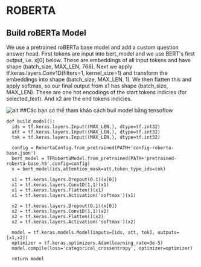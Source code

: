 
# ROBERTA

## Build roBERTa Model

We use a pretrained roBERTa base model and add a custom question answer head. First tokens are input into bert_model and we use BERT's first output, i.e. x[0] below. These are embeddings of all input tokens and have shape (batch_size, MAX_LEN, 768). Next we apply tf.keras.layers.Conv1D(filters=1, kernel_size=1) and transform the embeddings into shape (batch_size, MAX_LEN, 1). We then flatten this and apply softmax, so our final output from x1 has shape (batch_size, MAX_LEN). These are one hot encodings of the start tokens indicies (for selected_text). And x2 are the end tokens indicies.

![alt](https://pic3.zhimg.com/80/v2-dcb83ca651acc1c93c9c8f982ee4b67e_1440w.jpg)
##Các bạn có thể tham khảo cách buil model bằng tensoflow

    def build_model():
      ids = tf.keras.layers.Input((MAX_LEN,), dtype=tf.int32)
      att = tf.keras.layers.Input((MAX_LEN,), dtype=tf.int32)
      tok = tf.keras.layers.Input((MAX_LEN,), dtype=tf.int32)

      config = RobertaConfig.from_pretrained(PATH+'config-roberta-base.json')
      bert_model = TFRobertaModel.from_pretrained(PATH+'pretrained-roberta-base.h5',config=config)
      x = bert_model(ids,attention_mask=att,token_type_ids=tok)

      x1 = tf.keras.layers.Dropout(0.1)(x[0]) 
      x1 = tf.keras.layers.Conv1D(1,1)(x1)
      x1 = tf.keras.layers.Flatten()(x1)
      x1 = tf.keras.layers.Activation('softmax')(x1)
    
      x2 = tf.keras.layers.Dropout(0.1)(x[0]) 
      x2 = tf.keras.layers.Conv1D(1,1)(x2)
      x2 = tf.keras.layers.Flatten()(x2)
      x2 = tf.keras.layers.Activation('softmax')(x2)

      model = tf.keras.models.Model(inputs=[ids, att, tok], outputs=[x1,x2])
      optimizer = tf.keras.optimizers.Adam(learning_rate=3e-5)
      model.compile(loss='categorical_crossentropy', optimizer=optimizer)

      return model
